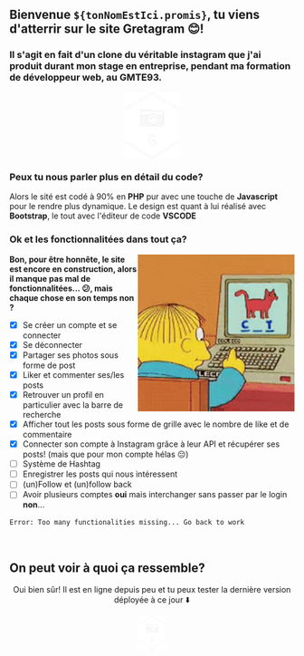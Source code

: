 ## Bienvenue ```${tonNomEstIci.promis}```, tu viens d'atterrir sur le site Gretagram 😊!

### Il s'agit en fait d'un clone du véritable instagram que j'ai produit durant mon stage en entreprise, pendant ma formation de développeur web, au GMTE93.

<p align="center">
  <img align="center" width="20%" alt="GIF" src="/asset/img/gramLOGOWHITE.png"/>
</p>

### Peux tu nous parler plus en détail du code?

 Alors le sité est codé à 90% en **PHP** pur avec une touche de **Javascript** pour le rendre plus dynamique.
 Le design est quant à lui réalisé avec **Bootstrap**, le tout avec l'éditeur de code **VSCODE**
 
### Ok et les fonctionnalitées dans tout ça?
<img align="right" width="55%" alt="GIF" src="/asset/img/simpson.gif"></img>

**Bon, pour être honnête, le site est encore en construction, alors il manque pas mal de fonctionnalitées... 😕, mais chaque chose en son temps non ?**
  - [x] Se créer un compte et se connecter
  - [x] Se déconnecter
  - [x] Partager ses photos sous forme de post
  - [x] Liker et commenter ses/les posts
  - [x] Retrouver un profil en particulier avec la barre de recherche
  - [x] Afficher tout les posts sous forme de grille avec le nombre de like et de commentaire
  - [x] Connecter son compte à Instagram grâce à leur API et récupérer ses posts! (mais que pour mon compte hélas 😔)
  - [ ] Système de Hashtag
  - [ ] Enregistrer les posts qui nous intéressent
  - [ ] (un)Follow et (un)follow back
  - [ ] Avoir plusieurs comptes **oui** mais interchanger sans passer par le login **non**...
  ``` 
  Error: Too many functionalities missing... Go back to work
  ```

&nbsp;

## On peut voir à quoi ça ressemble?

<p align="center">Oui bien sûr! Il est en ligne depuis peu et tu peux tester la dernière version déployée à ce jour ⬇️ </p>
 <p align="center"><a href="">
    <img alt="Gretagram" width="50px" src="/asset/img/gramLOGOWHITE.png"/>
 </a></p>
 
